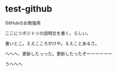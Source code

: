 test-github
===========

GitHubのお勉強用

ここにリポジトリの説明文を書く。らしい。

書いとこ。ええこころがけや。ええことあるさ。


へへへ、更新したっった。更新したったぞーーーーーー

うへへへ
